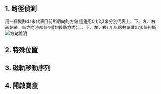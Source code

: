 ##  1. 路徑偵測 
用一個變數dir來代表目前所朝向的方向
這邊用0,1,2,3來分別代表上、下、左、右
面朝某一個方向時都有4種的移動方式(上、下、左、右)
所以總共要做出16個判斷
![方向說明](./yourLocation/yourFile.png)

##  2. 特殊位置 
##  3. 磁軌移動序列 
##  4. 開啟寶盒 
